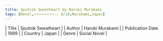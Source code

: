 ```yaml
---
title: Sputnik Sweatheart by Haruki Murakami
tags: [Novel,⭐⭐⭐⭐⭐⭐⭐⭐☆☆ 8/10,Murakami,Japan]
---     
```

| Title | Sputnik Sweatheart  |
| Author |  Haruki Murakami  |
| Publication Date | 1999   |
| Country | Japan |
| Genre | Social Novel  |
        